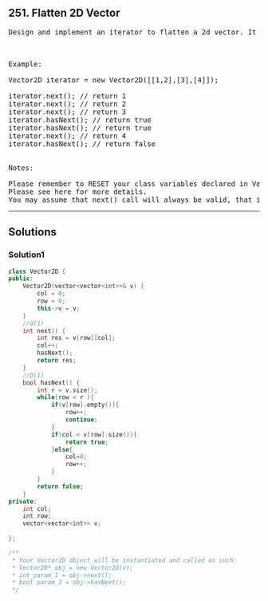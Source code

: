 ## 251. Flatten 2D Vector
<pre>
Design and implement an iterator to flatten a 2d vector. It should support the following operations: next and hasNext.

 

Example:

Vector2D iterator = new Vector2D([[1,2],[3],[4]]);

iterator.next(); // return 1
iterator.next(); // return 2
iterator.next(); // return 3
iterator.hasNext(); // return true
iterator.hasNext(); // return true
iterator.next(); // return 4
iterator.hasNext(); // return false
 

Notes:

Please remember to RESET your class variables declared in Vector2D, as static/class variables are persisted across multiple test cases. 
Please see here for more details.
You may assume that next() call will always be valid, that is, there will be at least a next element in the 2d vector when next() is called.
</pre>

-------------------------------------------------------------

## Solutions
### Solution1
```c++
class Vector2D {
public:
    Vector2D(vector<vector<int>>& v) {
        col = 0;
        row = 0;
        this->v = v;
    }
    //O(1)
    int next() {
        int res = v[row][col];
        col++;
        hasNext();
        return res;
    }
    //O(1)
    bool hasNext() {
        int r = v.size();
        while(row < r ){
            if(v[row].empty()){
                row++;
                continue;
            }
            if(col < v[row].size()){
                return true;
            }else{
                col=0;
                row++;
            }
        }
        return false;
    }
private:
    int col;
    int row;
    vector<vector<int>> v;
    
};

/**
 * Your Vector2D object will be instantiated and called as such:
 * Vector2D* obj = new Vector2D(v);
 * int param_1 = obj->next();
 * bool param_2 = obj->hasNext();
 */

```
